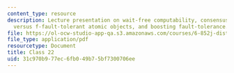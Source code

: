 ```yaml
---
content_type: resource
description: Lecture presentation on wait-free computability, consensus objects, wait-free
  versus f-fault-tolerant atomic objects, and boosting fault-tolerance.
file: https://ol-ocw-studio-app-qa.s3.amazonaws.com/courses/6-852j-distributed-algorithms-fall-2009/31c970b977ec6fb049b75bf7300706ee_MIT6_852JF09_lec22.pdf
file_type: application/pdf
resourcetype: Document
title: Class 22
uid: 31c970b9-77ec-6fb0-49b7-5bf7300706ee
---
```

